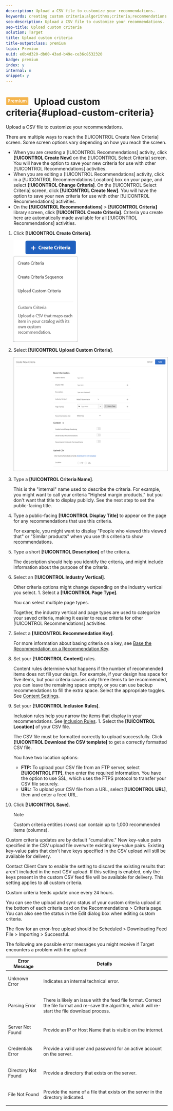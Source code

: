 ```yaml
---
description: Upload a CSV file to customize your recommendations.
keywords: creating custom criteria;algorithms;criteria;recommendations criteria;csv;ftp;upload csv
seo-description: Upload a CSV file to customize your recommendations.
seo-title: Upload custom criteria
solution: Target
title: Upload custom criteria
title-outputclass: premium
topic: Premium
uuid: e0b4d320-db00-43ad-b49e-ce36c8532320
badge: premium
index: y
internal: n
snippet: y
---
```


# ![PREMIUM](/help/assets/premium.png) Upload custom criteria{#upload-custom-criteria}

Upload a CSV file to customize your recommendations.

There are multiple ways to reach the [!UICONTROL Create New Criteria] screen. Some screen options vary depending on how you reach the screen.

* When you are creating a [!UICONTROL Recommendations] activity, click **[!UICONTROL Create New]** on the [!UICONTROL Select Criteria] screen. You will have the option to save your new criteria for use with other [!UICONTROL Recommendations] activities. 
* When you are editing a [!UICONTROL Recommendations] activity, click in a [!UICONTROL Recommendations Location] box on your page, and select **[!UICONTROL Change Criteria]**. On the [!UICONTROL Select Criteria] screen, click **[!UICONTROL Create New]**. You will have the option to save your new criteria for use with other [!UICONTROL Recommendations] activities. 
* On the **[!UICONTROL Recommendations]** > **[!UICONTROL Criteria]** library screen, click **[!UICONTROL Create Criteria]**. Criteria you create here are automatically made available for all [!UICONTROL Recommendations] activities.

1. Click **[!UICONTROL Create Criteria]**.

   ![](assets/button_CreateCriteria.png)

1. Select **[!UICONTROL Upload Custom Criteria]**.

   ![](assets/CreateNewCriteria_csv.png)

1. Type a **[!UICONTROL Criteria Name]**.

   This is the "internal" name used to describe the criteria.  For example, you might want to call your criteria "Highest margin products," but you don't want that title to display publicly. See the next step to set the public-facing title. 
1. Type a public-facing **[!UICONTROL Display Title]** to appear on the page for any recommendations that use this criteria.

   For example, you might want to display "People who viewed this viewed that" or "Similar products" when you use this criteria to show recommendations. 
1. Type a short **[!UICONTROL Description]** of the criteria.

   The description should help you identify the criteria, and might include information about the purpose of the criteria. 
1. Select an **[!UICONTROL Industry Vertical]**.

   Other criteria options might change depending on the industry vertical you select. 1. Select a **[!UICONTROL Page Type]**.

   You can select multiple page types.

   Together, the industry vertical and page types are used to categorize your saved criteria, making it easier to reuse criteria for other [!UICONTROL Recommendations] activities. 
1. Select a **[!UICONTROL Recommendation Key]**.

   For more information about basing criteria on a key, see [Base the Recommendation on a Recommendation Key](../../c-recommendations/c-algorithms/t-create-new-algorithm.md#task_2B0ED54AFBF64C56916B6E1F4DC0DC3B). 
1. Set your **[!UICONTROL Content]** rules.

   Content rules determine what happens if the number of recommended items does not fill your design. For example, if your design has space for five items, but your criteria causes only three items to be recommended, you can leave the remaining space empty, or you can use backup recommendations to fill the extra space. Select the appropriate toggles. See [Content Settings](../../c-recommendations/c-algorithms/t-create-new-algorithm.md#concept_BC16005C7A1E4F1A87E33D16221F4A96). 
1. Set your **[!UICONTROL Inclusion Rules]**.

   Inclusion rules help you narrow the items that display in your recommendations. See [Inclusion Rules](../../c-recommendations/c-algorithms/t-create-new-algorithm.md#task_28DB20F968B1451481D8E51BAF947079). 1. Select the **[!UICONTROL Location]** of your CSV file.

   The CSV file must be formatted correctly to upload successfully. Click **[!UICONTROL Download the CSV template]** to get a correctly formatted CSV file.

   You have two location options:

    * **FTP:** To upload your CSV file from an FTP server, select **[!UICONTROL FTP]**, then enter the required information. You have the option to use SSL, which uses the FTPS protocol to transfer your CSV file securely. 
    * **URL:** To upload your CSV file from a URL, select **[!UICONTROL URL]**, then and enter a feed URL.

1. Click **[!UICONTROL Save]**.

   >[!NOTE]
   >
   >Custom criteria entities (rows) can contain up to 1,000 recommended items (columns).

Custom criteria updates are by default "cumulative." New key-value pairs specified in the CSV upload file overwrite existing key-value pairs. Existing key-value pairs that don't have keys specified in the CSV upload will still be available for delivery.

Contact Client Care to enable the setting to discard the existing results that aren't included in the next CSV upload. If this setting is enabled, only the keys present in the custom CSV feed file will be available for delivery. This setting applies to all custom criteria.

Custom criteria feeds update once every 24 hours.

You can see the upload and sync status of your custom criteria upload at the bottom of each criteria card on the Recommendations > Criteria page. You can also see the status in the Edit dialog box when editing custom criteria.

The flow for an error-free upload should be Scheduled > Downloading Feed File > Importing > Successful.

The following are possible error messages you might receive if Target encounters a problem with the upload:

<table id="table_183BD638E0F2465A836671ABDED77FC3"> 
 <thead> 
  <tr> 
   <th colname="col1" class="entry"> Error Message </th> 
   <th colname="col2" class="entry"> Details </th> 
  </tr>
 </thead>
 <tbody> 
  <tr> 
   <td colname="col1"> <p>Unknown Error </p> </td> 
   <td colname="col2"> <p>Indicates an internal technical error. </p> </td> 
  </tr> 
  <tr> 
   <td colname="col1"> <p>Parsing Error </p> </td> 
   <td colname="col2"> <p>There is likely an issue with the feed file format. Correct the file format and re-save the algorithm, which will re-start the file download process. </p> </td> 
  </tr> 
  <tr> 
   <td colname="col1"> <p>Server Not Found </p> </td> 
   <td colname="col2"> <p>Provide an IP or Host Name that is visible on the internet. </p> </td> 
  </tr> 
  <tr> 
   <td colname="col1"> <p>Credentials Error </p> </td> 
   <td colname="col2"> <p>Provide a valid user and password for an active account on the server. </p> </td> 
  </tr> 
  <tr> 
   <td colname="col1"> <p>Directory Not Found </p> </td> 
   <td colname="col2"> <p>Provide a directory that exists on the server. </p> </td> 
  </tr> 
  <tr> 
   <td colname="col1"> <p>File Not Found </p> </td> 
   <td colname="col2"> <p> Provide the name of a file that exists on the server in the directory indicated. </p> </td> 
  </tr> 
 </tbody> 
</table>

